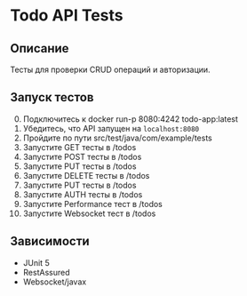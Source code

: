 # Todo API Tests

## Описание
Тесты для проверки CRUD операций и авторизации.

## Запуск тестов
0. Подключитесь к docker run-p 8080:4242 todo-app:latest
1. Убедитесь, что API запущен на `localhost:8080`
2. Пройдите по пути src/test/java/com/example/tests
3. Запустите GET тесты в /todos
4. Запустите POST тесты в /todos
5. Запустите PUT тесты в /todos
6. Запустите DELETE тесты в /todos
7. Запустите PUT тесты в /todos
8. Запустите AUTH тесты в /todos
9. Запустите Performance тест в /todos
10. Запустите Websocket тест в /todos

## Зависимости
- JUnit 5
- RestAssured
- Websocket/javax